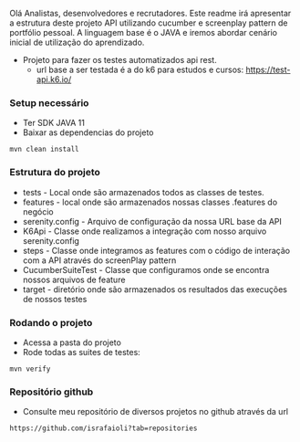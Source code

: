 Olá Analistas, desenvolvedores e recrutadores. Este readme irá apresentar a estrutura deste projeto API utilizando cucumber e screenplay pattern de portfólio pessoal.
A linguagem base é o JAVA e iremos abordar cenário inicial de utilização do aprendizado.

* Projeto para fazer os testes automatizados api rest.
  - url base a ser testada é a do k6 para estudos e cursos: https://test-api.k6.io/

### Setup necessário ###


* Ter SDK JAVA 11
* Baixar as dependencias do projeto 
```
mvn clean install
```


### Estrutura do projeto ###

* tests - Local onde são armazenados todos as classes de testes.
* features - local onde são armazenados nossas classes .features do negócio
* serenity.config - Arquivo de configuração da nossa URL base da API
* K6Api - Classe onde realizamos a integração com nosso arquivo serenity.config
* steps - Classe onde integramos as features com o código de interação com a API através do screenPlay pattern
* CucumberSuiteTest - Classe que configuramos onde se encontra nossos arquivos de feature
* target - diretório onde são armazenados os resultados das execuções de nossos testes

### Rodando o projeto ###

* Acessa a pasta do projeto
* Rode todas as suites de testes:

```
mvn verify
```

### Repositório github ###

* Consulte meu repositório de diversos projetos no github através da url

```
https://github.com/israfaioli?tab=repositories
```